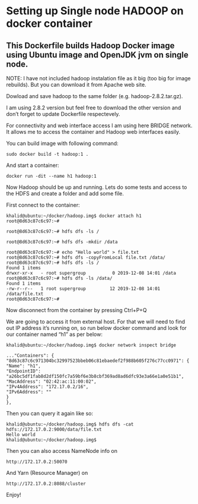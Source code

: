# Setting up Single node HADOOP on docker container


## This Dockerfile builds Hadoop Docker image using Ubuntu image and OpenJDK jvm on single node.

NOTE: I have not included hadoop instalation file as it big (too big for image rebuilds). But you can download it from Apache web site.

Dowload and save hadoop to the same folder (e.g. hadoop-2.8.2.tar.gz).

I am using 2.8.2 version but feel free to download the other version and don’t forget to update Dockerfile respectevely.

For connectivity and web interface access I am using here BRIDGE network. It allows me to access the container and Hadoop web interfaces easily.

You can build image with following command:
```
sudo docker build -t hadoop:1 .
```
And start a container:
```
docker run -dit --name h1 hadoop:1
```
Now Hadoop should be up and running. Lets do some tests and access to the HDFS and create a folder and add some file.

First connect to the container:
```
khalid@ubuntu:~/docker/hadoop.img$ docker attach h1
root@8d63c87c6c97:~#

root@8d63c87c6c97:~# hdfs dfs -ls /

root@8d63c87c6c97:~# hdfs dfs -mkdir /data

root@8d63c87c6c97:~# echo "Hello world" > file.txt
root@8d63c87c6c97:~# hdfs dfs -copyFromLocal file.txt /data/
root@8d63c87c6c97:~# hdfs dfs -ls /
Found 1 items
drwxr-xr-x   - root supergroup          0 2019-12-08 14:01 /data
root@8d63c87c6c97:~# hdfs dfs -ls /data/
Found 1 items
-rw-r--r--   1 root supergroup         12 2019-12-08 14:01 /data/file.txt
root@8d63c87c6c97:~#
```
Now  disconnect from the container by pressing Ctrl+P+Q

We are going to access it from external host. For that we will need to find out IP address it’s running on, so run below docker command and look for our container named “h1” as per below:
```
khalid@ubuntu:~/docker/hadoop.img$ docker network inspect bridge 

..."Containers": {
"8d63c87c6c971304bc32997523bbeb06c81ebaedef2f988b605f276c77cc0971": {
"Name": "h1",
"EndpointID": "a26bc5df1fab8d2df150fc7a59bf6e3b8cbf369ad8ad6dfc93e3a66e1a0e51b1",
"MacAddress": "02:42:ac:11:00:02",
"IPv4Address": "172.17.0.2/16",
"IPv6Address": ""
}
},
```
Then you can query it again like so:
```
khalid@ubuntu:~/docker/hadoop.img$ hdfs dfs -cat hdfs://172.17.0.2:9000/data/file.txt
Hello world
khalid@ubuntu:~/docker/hadoop.img$
```
Then you can also access NameNode info on
```
http://172.17.0.2:50070
```
And Yarn (Resource Manager) on
```
http://172.17.0.2:8088/cluster
```


Enjoy!



